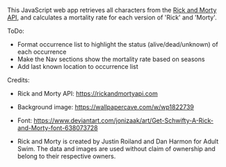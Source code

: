 This JavaScript web app retrieves all characters from the [Rick and Morty API](https://rickandmortyapi.com/), and calculates a mortality rate for each version of 'Rick' and 'Morty'.


ToDo:
* Format occurrence list to highlight the status (alive/dead/unknown) of each occurrence
* Make the Nav sections show the mortality rate based on seasons
* Add last known location to occurrence list

Credits:
* Rick and Morty API: https://rickandmortyapi.com
* Background image: https://wallpapercave.com/w/wp1822739
* Font: https://www.deviantart.com/jonizaak/art/Get-Schwifty-A-Rick-and-Morty-font-638073728

* Rick and Morty is created by Justin Roiland and Dan Harmon for Adult Swim. The data and images are used without claim of ownership and belong to their respective owners.
